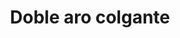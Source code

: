 ---
title: Doble aro colgante
date: 
draft: false

# descripcion
description : Doble aro colgante

materials: Plata 925

color: Plateado

dimensions: 4cm

code: 01-01-0036

type: "Aros"

categories: []

price: $2.040,00

# Images
# first image will be shown in the product page
images:
  # - image: "images/path_to_image"
  # La ubicacion de las imagenes es imagenes/Aros/Aros.Colgantes/01-01-0036-doble-aro-colgante
  - image: "./images/aros/colgantes/01-01-0036-doble-aro-colgante_a.jpeg"
  - image: "./images/aros/colgantes/01-01-0036-doble-aro-colgante_b.jpeg"
---
